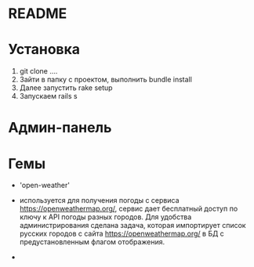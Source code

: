 # README


# Установка

1) git clone ....
2) Зайти в папку с проектом, выполнить bundle install
3) Далее запустить rake setup
4) Запускаем rails s

# Админ-панель

# Гемы

* 'open-weather'
- используется для получения погоды с сервиса https://openweathermap.org/, сервис дает бесплатный доступ по ключу к API погоды разных городов. Для удобства администрирования сделана задача, которая импортирует список русских городов с сайта https://openweathermap.org/ в БД с предустановленным флагом отображения. 

* 

